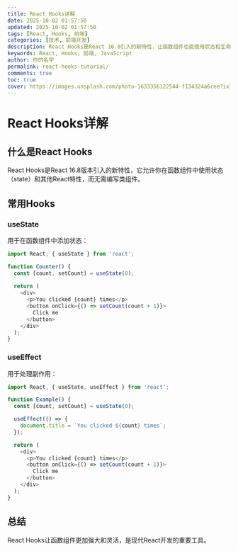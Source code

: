 ```yaml
---
title: React Hooks详解
date: 2025-10-02 01:57:50
updated: 2025-10-02 01:57:50
tags: [React, Hooks, 前端]
categories: [技术, 前端开发]
description: React Hooks是React 16.8引入的新特性，让函数组件也能使用状态和生命周期
keywords: React, Hooks, 前端, JavaScript
author: 你的名字
permalink: react-hooks-tutorial/
comments: true
toc: true
cover: https://images.unsplash.com/photo-1633356122544-f134324a6cee?ixlib=rb-4.0.3&auto=format&fit=crop&w=1200&q=80
---
```


# React Hooks详解

## 什么是React Hooks

React Hooks是React 16.8版本引入的新特性，它允许你在函数组件中使用状态（state）和其他React特性，而无需编写类组件。

## 常用Hooks

### useState
用于在函数组件中添加状态：

```javascript
import React, { useState } from 'react';

function Counter() {
  const [count, setCount] = useState(0);
  
  return (
    <div>
      <p>You clicked {count} times</p>
      <button onClick={() => setCount(count + 1)}>
        Click me
      </button>
    </div>
  );
}
```

### useEffect
用于处理副作用：

```javascript
import React, { useState, useEffect } from 'react';

function Example() {
  const [count, setCount] = useState(0);

  useEffect(() => {
    document.title = `You clicked ${count} times`;
  });

  return (
    <div>
      <p>You clicked {count} times</p>
      <button onClick={() => setCount(count + 1)}>
        Click me
      </button>
    </div>
  );
}
```

## 总结

React Hooks让函数组件更加强大和灵活，是现代React开发的重要工具。
